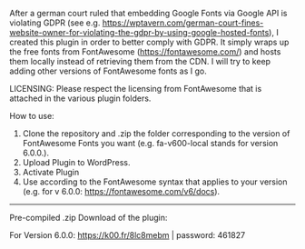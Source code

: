After a german court ruled that embedding Google Fonts via Google API is violating GDPR  (see e.g. https://wptavern.com/german-court-fines-website-owner-for-violating-the-gdpr-by-using-google-hosted-fonts), I created this plugin in order to better comply with GDPR. It simply wraps up the free fonts from FontAwesome (https://fontawesome.com/) and hosts them locally instead of retrieving them from the CDN. I will try to keep adding other versions of FontAwesome fonts as I go. 

LICENSING: Please respect the licensing from FontAwesome that is attached in the various plugin folders. 

How to use: 
1) Clone the repository and .zip the folder corresponding to the version of FontAwesome Fonts you want (e.g. fa-v600-local stands for version 6.0.0.).
2) Upload Plugin to WordPress.
3) Activate Plugin
4) Use according to the FontAwesome syntax that applies to your version (e.g. for v 6.0.0: https://fontawesome.com/v6/docs).

---------------------------------------------------------------

Pre-compiled .zip Download of the plugin:

For Version 6.0.0: https://k00.fr/8lc8mebm | password: 461827
